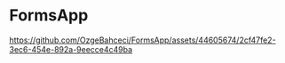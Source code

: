 # FormsApp

https://github.com/OzgeBahceci/FormsApp/assets/44605674/2cf47fe2-3ec6-454e-892a-9eecce4c49ba

